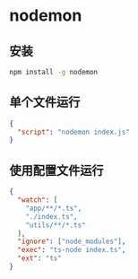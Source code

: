 # nodemon

## 安装

```sh
npm install -g nodemon
```

## 单个文件运行

```json
{
  "script": "nodemon index.js"
}
```

## 使用配置文件运行

```json
{
  "watch": [
    "app/**/*.ts",
    "./index.ts",
    "utils/**/*.ts"
  ],
  "ignore": ["node_modules"],
  "exec": "ts-node index.ts",
  "ext": "ts"
}
```
